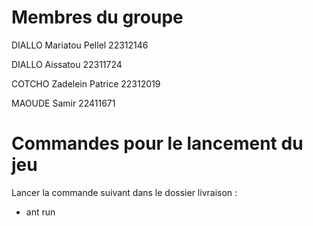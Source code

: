 # Membres du groupe 

DIALLO Mariatou Pellel 22312146

DIALLO Aissatou 22311724

COTCHO Zadelein Patrice 22312019

MAOUDE Samir 22411671

# Commandes pour le lancement du jeu

Lancer la commande suivant dans le dossier livraison :
  -  ant run 
